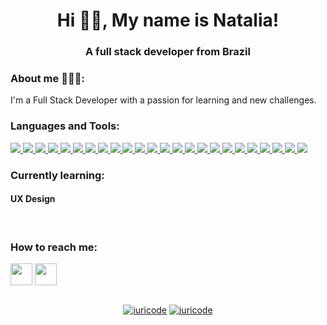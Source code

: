 <h1 align="center">Hi 👋🏿, My name is Natalia!</h1>
<h3 align="center">A full stack developer from Brazil</h3>


<div>
 <h3 align="left"> About me 👩🏿‍💻:</h3>
I'm a Full Stack Developer with a passion for learning and new challenges.
</div>
  
<h3 align="left">Languages and Tools:</h3>

<div>
  <a href="https://javascript.info/">
    <img src="https://img.shields.io/badge/javascript-339933?style=for-the-badge&logo=javascript&color=black" />
  </a>
  <a href="https://www.w3schools.com/cssref/">
    <img src="https://img.shields.io/badge/css-339933?style=for-the-badge&logo=css3&color=black" />
  </a>
    <a href="https://developer.mozilla.org/pt-BR/docs/Web/HTML">
    <img src="https://img.shields.io/badge/html5-339933?style=for-the-badge&logo=html5&color=black" />
  </a>
  <a href="https://typescript.info/">
    <img src="https://img.shields.io/badge/typescript-339933?style=for-the-badge&logo=typescript&color=black" />
  </a>
  <a href="https://pt-br.reactjs.org/docs/getting-started.html">
    <img src="https://img.shields.io/badge/React-339933?style=for-the-badge&logo=react&color=black" />
  </a>
    <a href="https://sequelize.org/">
    <img src="https://img.shields.io/badge/react_native-339933?style=for-the-badge&logo=react&color=black" />
  </a>
  <a href="https://docs.npmjs.com/">
    <img src="https://img.shields.io/badge/Node.js-339933?style=for-the-badge&logo=nodedotjs&color=black" />
  </a>
  <a href="https://fastify.com/pt-br/">
    <img src="https://img.shields.io/badge/fastify-339933?style=for-the-badge&logo=fastify&color=black" /> 
  </a>
  <a href="https://dev.mysql.com/doc/">
    <img src="https://img.shields.io/badge/sqlite-339933?style=for-the-badge&logo=sqlite&color=black" />
  </a>
  <a href="https://socket.io/docs/v4/">
    <img src="https://img.shields.io/badge/nestJs-339933?style=for-the-badge&logo=nestjs&color=black" /> 
  </a>
 
   </a>
    <a href="https://redux.org/">
    <img src="https://img.shields.io/badge/redux-339933?style=for-the-badge&logo=redux&color=black" />
  </a>
  <a href="https://docs.express.com/">
    <img src="https://img.shields.io/badge/express-339933?style=for-the-badge&logo=express&color=black" />
  </a>
  <a href="https://mongodb.com/pt-br/">
    <img src="https://img.shields.io/badge/mongodb-339933?style=for-the-badge&logo=mongodb&color=black" /> 
  </a>
  <a href="https://dev.mysql.com/doc/">
    <img src="https://img.shields.io/badge/mysql-339933?style=for-the-badge&logo=mysql&color=black" />
  </a>
  <a href="https://jest.io/docs/v4/">
    <img src="https://img.shields.io/badge/jest-339933?style=for-the-badge&logo=jest&color=black" /> 
  </a>
   <a href="https://testing-library.com/">
    <img src="https://img.shields.io/badge/-React Testing Library-339933?style=for-the-badge&logo=rtl&color=black" />
  </a>
    <a href="https://graphql.io/docs/v4/">
    <img src="https://img.shields.io/badge/graphql-339933?style=for-the-badge&logo=graphql&color=black" /> 
  </a>
    <a href="https://tailwindcss.com/docs">
    <img src="https://img.shields.io/badge/TailwindCSS-339933?style=for-the-badge&logo=tailwind-css&color=black" />
  </a>
    <a href="https://Next-black.com/docs">
    <img src="https://img.shields.io/badge/Next.js-339933?style=for-the-badge&logo=next.js&color=black" />
  </a>
    <a href="https://styled-components.com/docs">
    <img src="https://img.shields.io/badge/Styled--Components-339933?style=for-the-badge&logo=styledcomponents&color=black" />
  </a>
  <a href="https://sass-lang.com/">
    <img src="https://img.shields.io/badge/sass-339933?style=for-the-badge&logo=sass&color=black" />
  </a>
    <a href="https://sequelize.org/">
    <img src="https://img.shields.io/badge/Sequelize-339933?style=for-the-badge&logo=sequelize&color=black" />
  </a>
  <a href="https://www.prisma.io/">
    <img src="https://img.shields.io/badge/prisma-339933?style=for-the-badge&logo=prisma&color=black" /> 
  </a>
    <a href="https://dev.mysql.com/doc/">
    <img src="https://img.shields.io/badge/MySQL-339933?style=for-the-badge&logo=mysql&color=black" />
  </a>

</div>

 <h3 align="left">Currently learning:</h3>
 <div style="display: inline_block">
 <h4>UX Design</h4>
 </div>
 <br>
 
<div>   
  <h3 align="left"> How to reach me:</h3>
  <a href = "mailto:nataliaribeiro@unifei.edu.br"><img src="https://img.shields.io/badge/-Gmail-D14836?style=for-the-badge&logo=gmail&logoColor=white" height="35"   align="center" target="_blank"></a>
  <a href="https://www.linkedin.com/in/natalia-de-souza-ribeiro-559761206/" target="_blank"><img src="https://img.shields.io/badge/-LinkedIn-%230077B5?style=for-the-badge&logo=linkedin&logoColor=white" height="35" align="center" target="_blank"></a> 
</div>
 
<br>
<div align="center">

[![iuricode](https://github-readme-stats.vercel.app/api?username=NataliaSRiber&theme=radical)](https://github.com/anuraghazra/github-readme-stats)
[![iuricode](https://github-readme-stats.vercel.app/api/top-langs/?username=NataliaSRiber&hide=html&layout=compact&theme=radical)](https://github.com/anuraghazra/github-readme-stats)
</div>

 <!--
**NataliaSRiber/NataliaSRiber** is a ✨ _special_ ✨ repository because its `README.md` (this file) appears on your GitHub profile.

Here are some ideas to get you started:

- 🔭 I’m currently working on ...
- 🌱 I’m currently learning ...
- 👯 I’m looking to collaborate on ...
- 🤔 I’m looking for help with ...
- 💬 Ask me about ...
- 📫 How to reach me: ...
- 😄 Pronouns: ...
- ⚡ Fun fact: ...
-->

